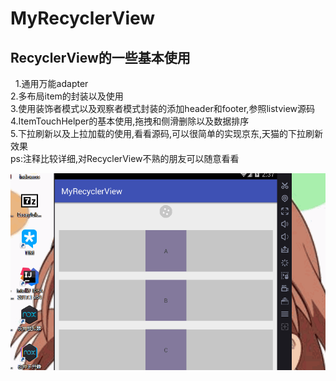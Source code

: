 # MyRecyclerView
## RecyclerView的一些基本使用  </br>
   1.通用万能adapter  </br>
   2.多布局item的封装以及使用  </br>
   3.使用装饰者模式以及观察者模式封装的添加header和footer,参照listview源码  </br>
   4.ItemTouchHelper的基本使用,拖拽和侧滑删除以及数据排序  </br>
   5.下拉刷新以及上拉加载的使用,看看源码,可以很简单的实现京东,天猫的下拉刷新效果  </br>
   ps:注释比较详细,对RecyclerView不熟的朋友可以随意看看

![img](https://github.com/wxkkwxxx/MyRecyclerView/blob/master/img/g.gif)
